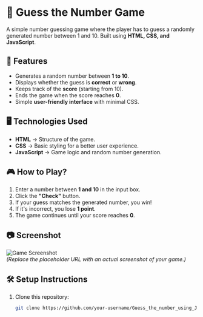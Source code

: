 # 🎯 Guess the Number Game

A simple number guessing game where the player has to guess a randomly generated number between 1 and 10. Built using **HTML, CSS, and JavaScript**.

## 🚀 Features
- Generates a random number between **1 to 10**.
- Displays whether the guess is **correct** or **wrong**.
- Keeps track of the **score** (starting from 10).
- Ends the game when the score reaches **0**.
- Simple **user-friendly interface** with minimal CSS.

## 🖥️ Technologies Used
- **HTML** → Structure of the game.
- **CSS** → Basic styling for a better user experience.
- **JavaScript** → Game logic and random number generation.

## 🎮 How to Play?
1. Enter a number between **1 and 10** in the input box.
2. Click the **"Check"** button.
3. If your guess matches the generated number, you win!
4. If it's incorrect, you lose **1 point**.
5. The game continues until your score reaches **0**.

## 📷 Screenshot
![Game Screenshot](https://via.placeholder.com/600x300?text=Guess+the+Number+Game)  
*(Replace the placeholder URL with an actual screenshot of your game.)*

## 🛠️ Setup Instructions
1. Clone this repository:
   ```sh
   git clone https://github.com/your-username/Guess_the_number_using_JS.git
